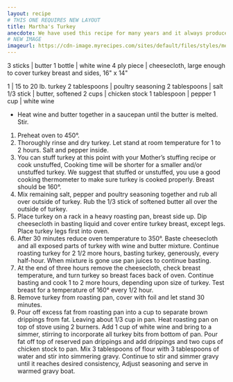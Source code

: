 ```yaml
---
layout: recipe
# THIS ONE REQUIRES NEW LAYOUT
title: Martha's Turkey
anecdote: We have used this recipe for many years and it always produces a delicious, moist turkey. This method works well because it takes longer for the dark meat to properly cook than does the breast meat. This means that when the dark meat is done, the breast is over done and dry. Covering the breast with a moist cheesecloth and basting regularly slows the cooking time of the breast allowing more tune for the dark meat to cook to its proper temperature without drying out the white meat. 
# NEW IMAGE
imageurl: https://cdn-image.myrecipes.com/sites/default/files/styles/medium_2x/public/image/recipes/oh/webertimetogrill/butterflied-leg-of-lamb-pesto-aioli-oh-x.jpg?itok=-HpSWqLw
---
```

<!-- Ingredients -->

3 sticks | butter
1 bottle | white wine
4 ply piece | cheesecloth, large enough to cover turkey breast and sides, 16" x 14"
<!-- SPLIT UP Ingredients -->
1 | 15 to 20 lb. turkey
2 tablespoons | poultry seasoning
2 tablespoons | salt
1/3 stick | butter, softened
2 cups | chicken stock
1 tablespoon | pepper
1 cup | white wine

<!-- split -->
<!-- Steps -->
* Heat wine and butter together in a saucepan until the butter is melted. Stir. 

1. Preheat oven to 450°.
2. Thoroughly rinse and dry turkey. Let stand at room temperature for 1 to 2 hours. Salt and pepper inside.
3. You can stuff turkey at this point with your Mother’s stuffing recipe or cook unstuffed, Cooking time will be shorter for a smaller and/or unstuffed turkey. We suggest that stuffed or unstuffed, you use a good cooking thermometer to make sure turkey is cooked properly. Breast should be 160°.
4. Mix remaining salt, pepper and poultry seasoning together and rub all over outside of turkey. Rub the 1/3 stick of softened butter all over the outside of turkey.
5. Place turkey on a rack in a heavy roasting pan, breast side up. Dip cheesecloth in basting liquid and cover entire turkey breast, except legs. Place turkey legs first into oven.
6. After 30 minutes reduce oven temperature to 350°. Baste cheesecloth and all exposed parts of turkey with wine and butter mixture. Continue roasting turkey for 2 1/2 more hours, basting turkey, generously, every half-hour. When mixture is gone use pan juices to continue basting.
7. At the end of three hours remove the cheesecloth, check breast temperature, and turn turkey so breast faces back of oven. Continue basting and cook 1 to 2 more hours, depending upon size of turkey. Test breast for a temperature of 160° every 1/2 hour.
8. Remove turkey from roasting pan, cover with foil and let stand 30 minutes.
9. Pour off excess fat from roasting pan into a cup to separate brown drippings from fat.  Leaving about 1/3 cup in pan. Heat roasting pan on top of stove using 2 burners. Add 1 cup of white wine and bring to a simmer, stirring to incorporate all turkey bits from bottom of pan. Pour fat off top of reserved pan drippings and add drippings and two cups of chicken stock to pan. Mix 3 tablespoons of flour with 3 tablespoons of water and stir into simmering gravy. Continue to stir and simmer gravy until it reaches desired consistency, Adjust seasoning and serve in warmed gravy boat.

